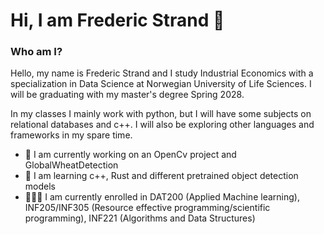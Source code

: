 # Hi, I am Frederic Strand 👋

### Who am I?
Hello, my name is Frederic Strand and I study Industrial Economics with a specialization in Data Science at Norwegian University of Life Sciences. I will be graduating with my master's degree Spring 2028.

In my classes I mainly work with python, but I will have some subjects on relational databases and c++. I will also be exploring other languages and frameworks in my spare time. 

- 💼 I am currently working on an OpenCv project and GlobalWheatDetection
- 📗 I am learning c++, Rust and different pretrained object detection models
- 👨🏻‍💻 I am currently enrolled in DAT200 (Applied Machine learning), INF205/INF305 (Resource effective programming/scientific programming), INF221 (Algorithms and Data Structures)


